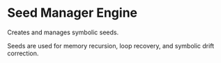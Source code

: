 # Seed Manager Engine

Creates and manages symbolic seeds.

Seeds are used for memory recursion, loop recovery, and symbolic drift correction.

